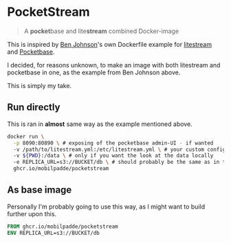 # PocketStream

> A **pocket**base and lite**stream** combined Docker-image

This is inspired by [Ben Johnson](https://github.com/benbjohnson/litestream-docker-example)'s own Dockerfile example for [litestream](https://github.com/benbjohnson/litestream) and [Pocketbase](https://github.com/pocketbase/pocketbase).

I decided, for reasons unknown, to make an image with both litestream and pocketbase in one, as the example from Ben Johnson above.

This is simply my take.

## Run directly

This is ran in **almost** same way as the example mentioned above.

```sh
docker run \
  -p 8090:80890 \ # exposing of the pocketbase admin-UI - if wanted
  -v /path/to/litestream.yml:/etc/litestream.yml \ # your custom config for litestream
  -v ${PWD}:/data \ # only if you want the look at the data locally
  -e REPLICA_URL=s3://BUCKET/db \ # should probably be the same as in the litestream-config
  ghcr.io/mobilpadde/pocketstream
```

## As base image

Personally I'm probably going to use this way, as I might want to build further upon this.

```Dockerfile
FROM ghcr.io/mobilpadde/pocketstream
ENV REPLICA_URL=s3://BUCKET/db
```
